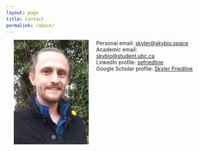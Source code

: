 ```yaml
---
layout: page
title: Contact
permalink: /about/
---
```


<img src="/images/headshot.JPG" width="200" align="left" hspace="20">

Personal email: [skyler@skybio.space](mailto:skyler@skybio.space)
<br>
Academic email: [skybio@student.ubc.ca](mailto:skybio@student.ubc.ca)
<br>
LinkedIn profile: [sefriedline](https://www.linkedin.com/in/sefriedline/)
<br>
Google Scholar profile: [Skyler Friedline](https://scholar.google.com/citations?user=Ya9SG8MAAAAJ&hl=en&oi=ao)